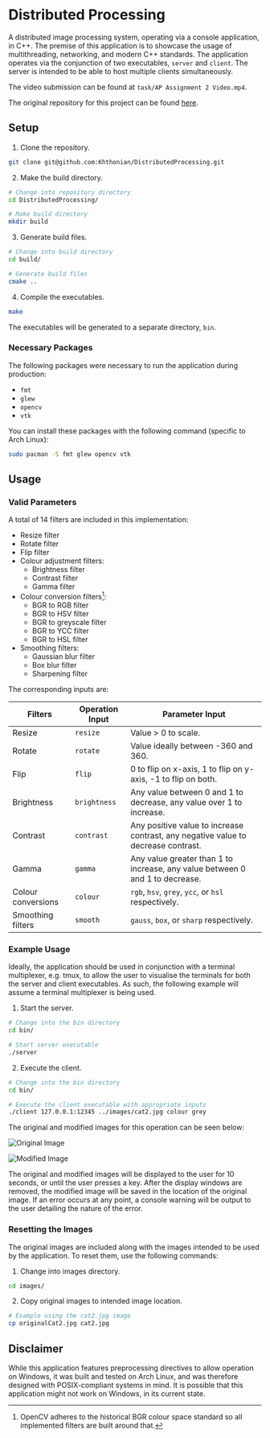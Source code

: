 # Distributed Processing

A distributed image processing system, operating via a console application, in C++. The premise of this application is to showcase the usage of multithreading, networking, and modern C++ standards. The application operates via the conjunction of two executables, `server` and `client`. The server is intended to be able to host multiple clients simultaneously.

The video submission can be found at `task/AP Assignment 2 Video.mp4`.

The original repository for this project can be found [here](https://github.com/Khthonian/DistributedProcessing).

## Setup

1. Clone the repository.

```bash
git clone git@github.com:Khthonian/DistributedProcessing.git
```

2. Make the build directory.

```bash
# Change into repository directory
cd DistributedProcessing/

# Make build directory
mkdir build
```

3. Generate build files.

```bash
# Change into build directory
cd build/

# Generate build files
cmake ..
```

4. Compile the executables.

```bash
make
```

The executables will be generated to a separate directory, `bin`.

### Necessary Packages

The following packages were necessary to run the application during production:

- `fmt`
- `glew`
- `opencv`
- `vtk`

You can install these packages with the following command (specific to Arch Linux):

```bash
sudo pacman -S fmt glew opencv vtk
```

## Usage

### Valid Parameters

A total of 14 filters are included in this implementation:

- Resize filter
- Rotate filter
- Flip filter
- Colour adjustment filters:
  - Brightness filter
  - Contrast filter
  - Gamma filter
- Colour conversion filters[^1]:
  - BGR to RGB filter
  - BGR to HSV filter
  - BGR to greyscale filter
  - BGR to YCC filter
  - BGR to HSL filter
- Smoothing filters:
  - Gaussian blur filter
  - Box blur filter
  - Sharpening filter

The corresponding inputs are:

| Filters            | Operation Input | Parameter Input                                                                   |
| ------------------ | --------------- | --------------------------------------------------------------------------------- |
| Resize             | `resize`        | Value > 0 to scale.                                                               |
| Rotate             | `rotate`        | Value ideally between -360 and 360.                                               |
| Flip               | `flip`          | 0 to flip on x-axis, 1 to flip on y-axis, -1 to flip on both.                     |
| Brightness         | `brightness`    | Any value between 0 and 1 to decrease, any value over 1 to increase.              |
| Contrast           | `contrast`      | Any positive value to increase contrast, any negative value to decrease contrast. |
| Gamma              | `gamma`         | Any value greater than 1 to increase, any value between 0 and 1 to decrease.      |
| Colour conversions | `colour`        | `rgb`, `hsv`, `grey`, `ycc`, or `hsl` respectively.                               |
| Smoothing filters  | `smooth`        | `gauss`, `box`, or `sharp` respectively.                                          |

[^1]: OpenCV adheres to the historical BGR colour space standard so all implemented filters are built around that.

### Example Usage

Ideally, the application should be used in conjunction with a terminal multiplexer, e.g. tmux, to allow the user to visualise the terminals for both the server and client executables. As such, the following example will assume a terminal multiplexer is being used.

1. Start the server.

```bash
# Change into the bin directory
cd bin/

# Start server executable
./server
```

2. Execute the client.

```bash
# Change into the bin directory
cd bin/

# Execute the client executable with appropriate inputs
./client 127.0.0.1:12345 ../images/cat2.jpg colour grey
```

The original and modified images for this operation can be seen below:

![Original Image](../misc/exampleOriginal.png "The original image.")

![Modified Image](../misc/exampleModified.png "The modified image.")

The original and modified images will be displayed to the user for 10 seconds, or until the user presses a key. After the display windows are removed, the modified image will be saved in the location of the original image. If an error occurs at any point, a console warning will be output to the user detailing the nature of the error.

### Resetting the Images

The original images are included along with the images intended to be used by the application. To reset them, use the following commands:

1. Change into images directory.

```bash
cd images/
```

2. Copy original images to intended image location.

```bash
# Example using the cat2.jpg image
cp originalCat2.jpg cat2.jpg
```

## Disclaimer

While this application features preprocessing directives to allow operation on Windows, it was built and tested on Arch Linux, and was therefore designed with POSIX-compliant systems in mind. It is possible that this application might not work on Windows, in its current state.
